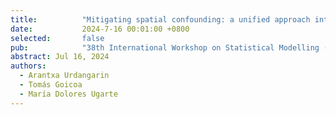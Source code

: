 ```yaml
---
title:          "Mitigating spatial confounding: a unified approach integrating simplified spatial+ and restricted regression."
date:           2024-7-16 00:01:00 +0800
selected:       false
pub:            "38th International Workshop on Statistical Modelling (IWSM2024)"
abstract: Jul 16, 2024
authors:
  - Arantxa Urdangarin
  - Tomás Goicoa
  - María Dolores Ugarte
---
```







